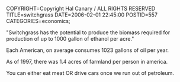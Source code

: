 COPYRIGHT=Copyright Hal Canary / ALL RIGHTS RESERVED
TITLE=switchgrass
DATE=2006-02-01 22:45:00
POSTID=557
CATEGORIES=economics;

"Switchgrass has the potential to produce the biomass required for production of up to 1000 gallon of ethanol per acre."

Each American, on average consumes 1023 gallons of oil per year.

As of 1997, there was 1.4 acres of farmland per person in america.

You can either eat meat OR drive cars once we run out of petroleum.
